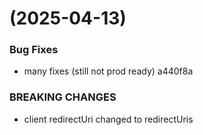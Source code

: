 #  (2025-04-13)


### Bug Fixes

* many fixes (still not prod ready) a440f8a


### BREAKING CHANGES

* client redirectUri changed to redirectUris



